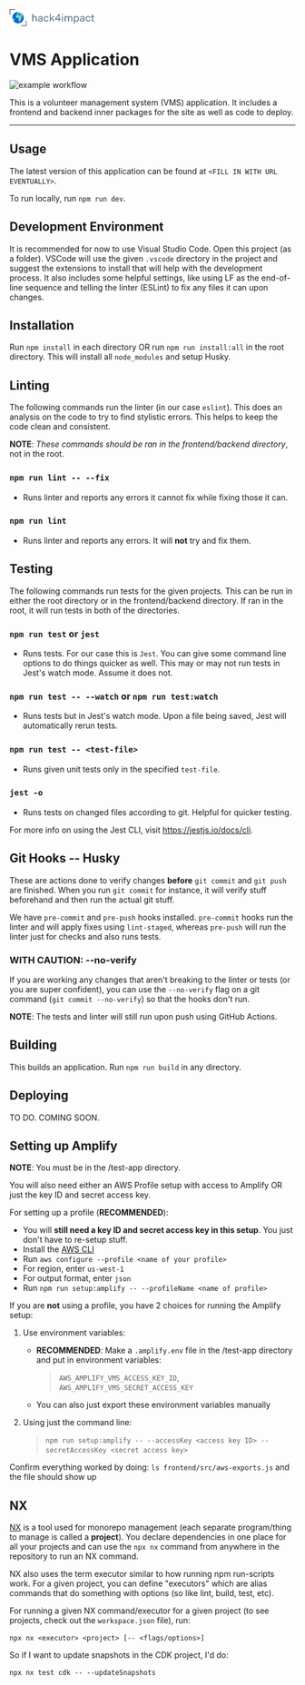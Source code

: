<a href="https://uiuc.hack4impact.org"><img src="https://raw.githubusercontent.com/hack4impact-uiuc/uiuc.hack4impact.org/master/public/images/colored-logo.svg" alt="hack4impact logo" width="150"></a>

# VMS Application

![example workflow](https://github.com/hack4impact-calpoly/general-vms/actions/workflows/main.yml/badge.svg)

This is a volunteer management system (VMS) application. It includes a frontend and backend inner packages for the site as well as code to deploy.

<hr>

## Usage

The latest version of this application can be found at `<FILL IN WITH URL EVENTUALLY>`.

To run locally, run `npm run dev`.

## Development Environment

It is recommended for now to use Visual Studio Code. Open this project (as a folder). VSCode will use the given `.vscode` directory in the project and suggest the extensions to install that will help with the development process. It also includes some helpful settings, like using LF as the end-of-line sequence and telling the linter (ESLint) to fix any files it can upon changes.

## Installation

Run `npm install` in each directory OR run `npm run install:all` in the root directory. This will install all `node_modules` and setup Husky.

## Linting

The following commands run the linter (in our case `eslint`). This does an analysis on the code to try to find stylistic errors. This helps to keep the code clean and consistent.

**NOTE**: _These commands should be ran in the frontend/backend directory_, not in the root.

### `npm run lint -- --fix`

- Runs linter and reports any errors it cannot fix while fixing those it can.

### `npm run lint`

- Runs linter and reports any errors. It will **not** try and fix them.

## Testing

The following commands run tests for the given projects. This can be run in either the root directory or in the frontend/backend directory. If ran in the root, it will run tests in both of the directories.

### `npm run test` or `jest`

- Runs tests. For our case this is `Jest`. You can give some command line options to do things quicker as well. This may or may not run tests in Jest's watch mode. Assume it does not.

### `npm run test -- --watch` or `npm run test:watch`

- Runs tests but in Jest's watch mode. Upon a file being saved, Jest will automatically rerun tests.

### `npm run test -- <test-file>`

- Runs given unit tests only in the specified `test-file`.

### `jest -o`

- Runs tests on changed files according to git. Helpful for quicker testing.

For more info on using the Jest CLI, visit https://jestjs.io/docs/cli.

## Git Hooks -- Husky

These are actions done to verify changes **before** `git commit` and `git push` are finished. When you run `git commit` for instance, it will verify stuff beforehand and then run the actual git stuff.

We have `pre-commit` and `pre-push` hooks installed. `pre-commit` hooks run the linter and will apply fixes using `lint-staged`, whereas `pre-push` will run the linter just for checks and also runs tests.

### WITH CAUTION: --no-verify

If you are working any changes that aren't breaking to the linter or tests (or you are super confident), you can use the `--no-verify` flag on a git command (`git commit --no-verify`) so that the hooks don't run.

**NOTE**: The tests and linter will still run upon push using GitHub Actions.

## Building

This builds an application. Run `npm run build` in any directory.

## Deploying

TO DO. COMING SOON.

## Setting up Amplify

**NOTE**: You must be in the /test-app directory.

You will also need either an AWS Profile setup with access to Amplify OR just the key ID and secret access key.

For setting up a profile (**RECOMMENDED**):

- You will **still need a key ID and secret access key in this setup**. You just don't have to re-setup stuff.
- Install the [AWS CLI](https://docs.aws.amazon.com/cli/latest/userguide/getting-started-install.html)
- Run `aws configure --profile <name of your profile>`
- For region, enter `us-west-1`
- For output format, enter `json`
- Run `npm run setup:amplify -- --profileName <name of profile>`

If you are **not** using a profile, you have 2 choices for running the Amplify setup:

1.  Use environment variables:

    - **RECOMMENDED**: Make a `.amplify.env` file in the /test-app directory and put in environment variables:
      > `AWS_AMPLIFY_VMS_ACCESS_KEY_ID`,` AWS_AMPLIFY_VMS_SECRET_ACCESS_KEY`
    - You can also just export these environment variables manually

2.  Using just the command line:
    > `npm run setup:amplify -- --accessKey <access key ID> --secretAccessKey <secret access key>`

Confirm everything worked by doing: `ls frontend/src/aws-exports.js` and the file should show up

## NX

[NX](https://nx.dev) is a tool used for monorepo management (each separate program/thing to manage is called a **project**). You declare dependencies in one place for all your projects and can use the `npx nx` command from anywhere in the repository to run an NX command.

NX also uses the term executor similar to how running npm run-scripts work. For a given project, you can define "executors" which are alias commands that do something with options (so like lint, build, test, etc).

For running a given NX command/executor for a given project (to see projects, check out the `workspace.json` file), run:

```
npx nx <executor> <project> [-- <flags/options>]
```

So if I want to update snapshots in the CDK project, I'd do:

```
npx nx test cdk -- --updateSnapshots
```
